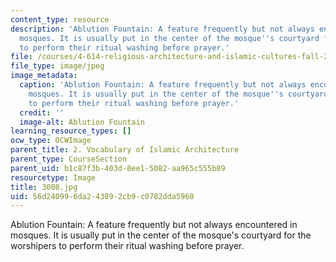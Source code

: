 ```yaml
---
content_type: resource
description: 'Ablution Fountain: A feature frequently but not always encountered in
  mosques. It is usually put in the center of the mosque''s courtyard for the worshipers
  to perform their ritual washing before prayer.'
file: /courses/4-614-religious-architecture-and-islamic-cultures-fall-2002/56d240996da243892cb9c0782dda5960_3008.jpg
file_type: image/jpeg
image_metadata:
  caption: 'Ablution Fountain: A feature frequently but not always encountered in
    mosques. It is usually put in the center of the mosque''s courtyard for the worshipers
    to perform their ritual washing before prayer.'
  credit: ''
  image-alt: Ablution Fountain
learning_resource_types: []
ocw_type: OCWImage
parent_title: 2. Vocabulary of Islamic Architecture
parent_type: CourseSection
parent_uid: b1c87f3b-403d-8ee1-5082-aa965c555b89
resourcetype: Image
title: 3008.jpg
uid: 56d24099-6da2-4389-2cb9-c0782dda5960
---
```

Ablution Fountain: A feature frequently but not always encountered in mosques. It is usually put in the center of the mosque's courtyard for the worshipers to perform their ritual washing before prayer.

